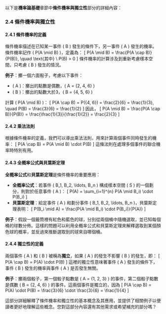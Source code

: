 以下是**機率論基礎**章節中**條件機率與獨立性**部分的詳細內容：

### 2.4 條件機率與獨立性

#### 2.4.1 條件機率的定義
條件機率描述在已知某一事件 \( B \) 發生的條件下，另一事件 \( A \) 發生的機率。條件機率記作 \( P(A \mid B) \)，定義為：
\[
P(A \mid B) = \frac{P(A \cap B)}{P(B)}, \quad \text{其中} \ P(B) > 0
\]
條件機率的計算涉及到重新考慮樣本空間，只考慮 \( B \) 發生的情況。

**例子**：擲一個六面骰子，考慮以下事件：
- \( A \)：擲出的點數是偶數，\( A = \{2, 4, 6\} \)
- \( B \)：擲出的點數大於3，\( B = \{4, 5, 6\} \)

計算 \( P(A \mid B) \)：
\[
P(A \cap B) = P(\{4, 6\}) = \frac{2}{6} = \frac{1}{3}, \quad P(B) = \frac{3}{6} = \frac{1}{2}
\]
因此，
\[
P(A \mid B) = \frac{P(A \cap B)}{P(B)} = \frac{\frac{1}{3}}{\frac{1}{2}} = \frac{2}{3}
\]

#### 2.4.2 乘法法則
根據條件機率的定義，我們可以導出乘法法則，用來計算兩個事件同時發生的機率：
\[
P(A \cap B) = P(A \mid B) \cdot P(B)
\]
這條法則在處理多個事件的聯合機率時特別有用。

#### 2.4.3 全概率公式與貝葉斯定理
**全概率公式**和**貝葉斯定理**是條件機率的重要應用：

- **全概率公式**：若事件 \( B_1, B_2, \ldots, B_n \) 構成樣本空間 \( S \) 的一個劃分，則對於任意事件 \( A \)：
  \[
  P(A) = \sum_{i=1}^{n} P(A \mid B_i) \cdot P(B_i)
  \]
- **貝葉斯定理**：給定事件 \( A \) 和劃分事件 \( B_1, B_2, \ldots, B_n \)，貝葉斯定理表明：
  \[
  P(B_i \mid A) = \frac{P(A \mid B_i) \cdot P(B_i)}{P(A)}
  \]

**例子**：假設一個籤筒裡有紅色和藍色的球，分別從兩個桶中隨機選取，並已知每個桶的球數分佈。這樣的問題可以利用全概率公式和貝葉斯定理來解釋選取到某個顏色球的概率，並反過來推斷選取到的球來自哪個桶。

#### 2.4.4 獨立性的定義
兩個事件 \( A \) 和 \( B \) 被稱為**獨立**，如果 \( A \) 的發生不影響 \( B \) 的發生，即：
\[
P(A \cap B) = P(A) \cdot P(B)
\]
這裡的獨立性意味著事件 \( A \) 發生的條件下，事件 \( B \) 發生的機率與事件 \( A \) 是否發生無關。

**例子**：擲兩個骰子，第一個骰子點數是 \( A = \{1, 2, 3\} \) 的事件，第二個骰子點數是偶數 \( B = \{2, 4, 6\} \) 的事件。這兩個事件是獨立的，因為
\[
P(A \cap B) = P(A) \cdot P(B) = \frac{3}{6} \cdot \frac{3}{6} = \frac{1}{4}
\]

這部分詳細解釋了條件機率和獨立性的基本概念及其應用，並提供了相關例子以便讀者更好地理解這些概念。您對這部分內容還有其他需求或希望補充的部分嗎？